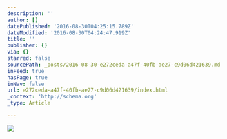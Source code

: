 ```yaml
---
description: ''
author: []
datePublished: '2016-08-30T04:25:15.789Z'
dateModified: '2016-08-30T04:24:47.919Z'
title: ''
publisher: {}
via: {}
starred: false
sourcePath: _posts/2016-08-30-e272ceda-a47f-40fb-ae27-c9d06d421639.md
inFeed: true
hasPage: true
inNav: false
url: e272ceda-a47f-40fb-ae27-c9d06d421639/index.html
_context: 'http://schema.org'
_type: Article

---
```

![](https://the-grid-user-content.s3-us-west-2.amazonaws.com/a1dffffe-7c81-40ac-ad76-9c1b937f878b.jpg)